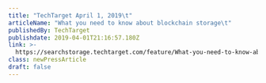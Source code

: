 ```yaml
---
title: "TechTarget April 1, 2019\t"
articleName: "What you need to know about blockchain storage\t"
publishedBy: TechTarget
publishdate: 2019-04-01T21:16:57.180Z
link: >-
  https://searchstorage.techtarget.com/feature/What-you-need-to-know-about-blockchain-storage
class: newPressArticle
draft: false
---
```


